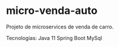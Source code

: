 # micro-venda-auto
Projeto de microservices de venda de carro.

Tecnologias:
Java 11
Spring Boot
MySql
